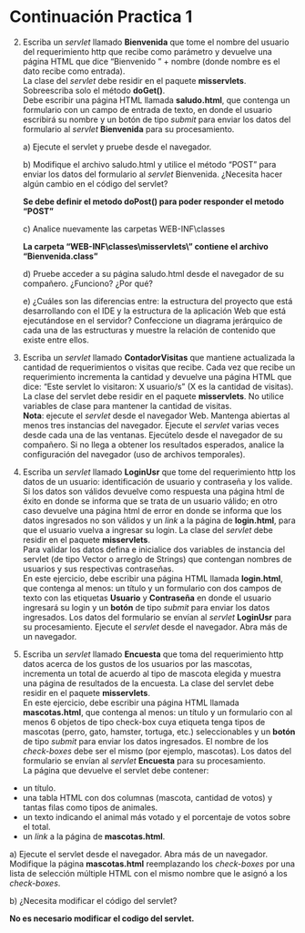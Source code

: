 # Continuación Practica 1

2. Escriba un *servlet* llamado __Bienvenida__ que tome el nombre del usuario del requerimiento http que recibe como parámetro y devuelve una página HTML que dice “Bienvenido ” + nombre (donde nombre es el dato recibe como entrada).\
La clase del *servlet* debe residir en el paquete __misservlets__. Sobreescriba solo el método __doGet()__.\
Debe escribir una página HTML llamada __saludo.html__, que contenga un formulario con un campo de entrada de texto, en donde el usuario escribirá su nombre y un botón de tipo *submit* para enviar los datos del formulario al *servlet* __Bienvenida__ para su procesamiento. 

	a) Ejecute el servlet y pruebe desde el navegador. 

	b) Modifique el archivo saludo.html y utilice el método “POST” para enviar los datos del formulario al *servlet* Bienvenida. ¿Necesita hacer algún cambio en el código del servlet?  
	
	__Se debe definir el metodo doPost() para poder responder el metodo “POST”__

	c) Analice nuevamente las carpetas WEB-INF\classes 

	__La carpeta “WEB-INF\classes\misservlets\” contiene el archivo “Bienvenida.class”__

	d) Pruebe acceder a su página saludo.html desde el navegador de su compañero. ¿Funciono? ¿Por qué?

	e) ¿Cuáles son las diferencias entre: la estructura del proyecto que está desarrollando con el IDE y la estructura de la aplicación Web que está ejecutándose en el servidor? Confeccione un diagrama jerárquico de cada una de las estructuras y muestre la relación de contenido que existe entre ellos. 
3. Escriba un *servlet* llamado __ContadorVisitas__ que mantiene actualizada la cantidad de requerimientos o visitas que recibe. Cada vez que recibe un requerimiento incrementa la cantidad y devuelve una página HTML que dice: “Este servlet lo visitaron: X usuario/s” (X es la cantidad de visitas). La clase del servlet debe residir en el paquete __misservlets__. No utilice variables de clase para mantener la cantidad de visitas.\
__Nota__: ejecute el *servlet* desde el navegador Web. Mantenga abiertas al menos tres instancias del navegador. Ejecute el *servlet* varias veces desde cada una de las ventanas. Ejecútelo desde el navegador de su compañero. 
Si no llega a obtener los resultados esperados, analice la configuración del navegador (uso de archivos temporales).

4. Escriba un *servlet* llamado __LoginUsr__ que tome del requerimiento http los datos de un usuario: identificación de usuario y contraseña y los valide. Si los datos son válidos devuelve como respuesta una página html de éxito en donde se informa que se trata de un usuario válido; en otro caso devuelve una página html de error en donde se informa que los datos ingresados no son válidos y un *link* a la página de __login.html__, para que el usuario vuelva a ingresar su login. La clase del *servlet* debe residir en el paquete __misservlets__.\
Para validar los datos defina e inicialice dos variables de instancia del servlet (de tipo Vector o arreglo de Strings) que contengan nombres de usuarios y sus respectivas contraseñas.\
En este ejercicio, debe escribir una página HTML llamada __login.html__, que contenga al menos: un título y un formulario con dos campos de texto con las etiquetas __Usuario__ y __Contraseña__ en donde el usuario ingresará su login y un __botón__ de tipo *submit* para enviar los datos ingresados. Los datos del formulario se envían al *servlet* __LoginUsr__ para su procesamiento. Ejecute el *servlet* desde el navegador. Abra más de un navegador. 

5. Escriba un *servlet* llamado __Encuesta__ que toma del requerimiento http datos acerca de los gustos de los usuarios por las mascotas, incrementa un total de acuerdo al tipo de mascota elegida y muestra una página de resultados de la encuesta. La clase del servlet debe residir en el paquete __misservlets__.\
En este ejercicio, debe escribir una página HTML llamada __mascotas.html__, que contenga al menos: un título y un formulario con al menos 6 objetos de tipo check-box cuya etiqueta tenga tipos de mascotas (perro, gato, hamster, tortuga, etc.) seleccionables y un __botón__ de tipo *submit* para enviar los datos ingresados. El nombre de los *check-boxes* debe ser el mismo (por ejemplo, mascotas). Los datos del formulario se envían al *servlet* __Encuesta__ para su procesamiento.\
La página que devuelve el servlet debe contener: 
* un título. 
* una tabla HTML con dos columnas (mascota, cantidad de votos) y tantas filas como tipos de animales. 
* un texto indicando el animal más votado y el porcentaje de votos sobre el total.
* un *link* a la página de __mascotas.html__. 

a) Ejecute el servlet desde el navegador. Abra más de un navegador.  Modifique la página __mascotas.html__ reemplazando los *check-boxes* por una lista de selección múltiple HTML con el mismo nombre que le asignó a los *check-boxes*. 

b) ¿Necesita modificar el código del servlet?

__No es necesario modificar el codigo del servlet.__

